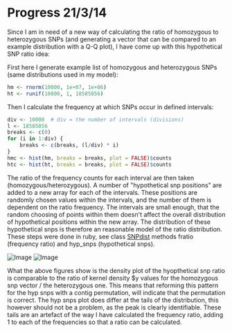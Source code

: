Progress 21/3/14
========================================================

Since I am in need of a new way of calculating the ratio of homozygous to heterozygous SNPs (and generating a vector that can be compared to an example distribution with a Q-Q plot), I have come up with this hypothetical SNP ratio idea:

First here I generate example list of homozygous and heterozygous SNPs (same distributions used in my model):

```r
hm <- rnorm(10000, 1e+07, 1e+06)
ht <- runif(10000, 1, 18585056)
```


Then I calculate the frequency at which SNPs occur in defined intervals:

```r
div <- 10000  # div = the number of intervals (divisions)
l <- 18585056
breaks <- c(0)
for (i in 1:div) {
    breaks <- c(breaks, (l/div) * i)
}
hmc <- hist(hm, breaks = breaks, plot = FALSE)$counts
htc <- hist(ht, breaks = breaks, plot = FALSE)$counts
```


The ratio of the frequency counts for each interval are then taken (homozygous/heterozygous). A number of "hypothetical snp positions" are added to a new array for each of the intervals. These positions are randomly chosen values within the intervals, and the number of them is dependent on the ratio frequency. The intervals are small enough, that the random choosing of points within them doesn't affect the overall distribution of hypothetical positions within the new array. The distribution of these hypothetical snps is therefore an reasonable model of the ratio distribution. These steps were done in ruby, see class [SNPdist](https://github.com/edwardchalstrey1/fragmented_genome_with_snps/blob/normal/lib/snp_dist.rb) methods fratio (frequency ratio) and hyp_snps (hypothetical snps).

![Image](https://github.com/edwardchalstrey1/fragmented_genome_with_snps/blob/normal/test/hypothetical_snps/10K_f*10/correct/d_ratio.png?raw=true)
![Image](https://github.com/edwardchalstrey1/fragmented_genome_with_snps/blob/normal/test/hypothetical_snps/10K_f*10/correct/hyp.png?raw=true)

What the above figures show is the density plot of the hyopthetical snp ratio is comparable to the ratio of kernel density $y values for the homozygous snp vector / the heterozygous one. This means that reforming this pattern for the hyp snps with a contig permutation, will indicate that the permutation is correct. The hyp snps plot does differ at the tails of the distribution, this however should not be a problem, as the peak is clearly identifiable. These tails are an artefact of the way I have calculated the frequency ratio, adding 1 to each of the frequencies so that a ratio can be calculated.
